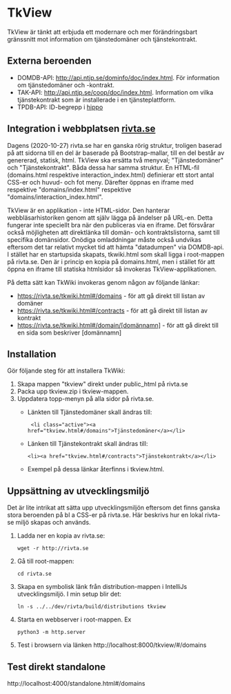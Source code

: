 # TkView
TkView är tänkt att erbjuda ett modernare och mer förändringsbart gränssnitt mot information om tjänstedomäner och tjänstekontrakt. 

## Externa beroenden
* DOMDB-API: http://api.ntjp.se/dominfo/doc/index.html. För information om tjänstedomäner och -kontrakt.
* TAK-API: http://api.ntjp.se/coop/doc/index.html. Information om vilka tjänstekontrakt som är installerade i en tjänsteplattform.
* TPDB-API: ID-begrepp i [hippo](https://integrationer.tjansteplattform.se)

## Integration i webbplatsen [rivta.se](https://rivta.se)
Dagens (2020-10-27) rivta.se har en ganska rörig struktur, troligen baserad på att sidorna till en del är baserade på Bootstrap-mallar, till en del består av genererad, statisk, html. TkView ska ersätta två menyval; "Tjänstedomäner" och "Tjänstekontrakt". Båda dessa har samma struktur. En HTML-fil (domains.html respektive interaction_index.html) definierar ett stort antal CSS-er och huvud- och fot meny. Därefter öppnas en iframe med respektive "domains/index.html" respektive "domains/interaction_index.html". 

TkView är en applikation - inte HTML-sidor. Den hanterar webbläsarhistoriken genom att själv lägga på ändelser på URL-en. Detta fungerar inte speciellt bra när den publiceras via en iframe. Det försvårar också möjligheten att direktlänka till domän- och kontraktslistorna, samt till specifika domänsidor. Onödiga omladdningar måste också undvikas eftersom det tar relativt mycket tid att hämta "datadumpen" via DOMDB-api. 
I stället har en startupsida skapats, tkwiki.html som skall ligga i root-mappen på rivta.se. Den är i princip en kopia på domains.html, men i stället för att öppna en iframe till statiska htmlsidor så invokeras TkView-applikationen.

På detta sätt kan TkWiki invokeras genom någon av följande länkar:
* https://rivta.se/tkwiki.html#/domains - för att gå direkt till listan av domäner
* https://rivta.se/tkwiki.html#/contracts - för att gå direkt till listan av kontrakt
* https://rivta.se/tkwiki.html#/domain/[domännamn] - för att gå direkt till en sida som beskriver [domännamn] 

## Installation
Gör följande steg för att installera TkWiki:
1. Skapa mappen "tkview" direkt under public_html på rivta.se
1. Packa upp tkview.zip i tkview-mappen.
1. Uppdatera topp-menyn på alla sidor på rivta.se. 
    * Länkten till Tjänstedomäner skall ändras till:
    
        ` <li class="active"><a href="tkview.html#/domains">Tjänstedomäner</a></li>`
    * Länken till Tjänstekontrakt skall ändras till:
    
        `<li><a href="tkview.html#/contracts">Tjänstekontrakt</a></li>`

    * Exempel på dessa länkar återfinns i tkview.html. 
    
## Uppsättning av utvecklingsmiljö
Det är lite intrikat att sätta upp utvecklingsmiljön eftersom det finns ganska stora beroenden på bl a CSS-er på rivta.se. Här beskrivs hur en lokal rivta-se miljö skapas och används. 

1. Ladda ner en kopia av rivta.se:

    `wget -r http://rivta.se`
1. Gå till root-mappen:

    `cd rivta.se`
1. Skapa en symbolisk länk från distribution-mappen i IntelliJs utvecklingsmiljö. I min setup blir det:

    `ln -s ../../dev/rivta/build/distributions tkview`

1. Starta en webbserver i root-mappen. Ex 

    ```
    python3 -m http.server 
   ```
1. Test i browsern via länken http://localhost:8000/tkview/#/domains

## Test direkt standalone
http://localhost:4000/standalone.html#/domains